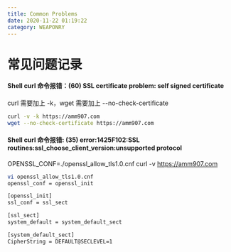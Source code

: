 ```yaml
---
title: Common Problems
date: 2020-11-22 01:19:22
category: WEAPONRY
---
```


# 常见问题记录

#### Shell curl 命令报错：(60) SSL certificate problem: self signed certificate

curl 需要加上 -k，wget 需要加上 --no-check-certificate
``` bash
curl -v -k https://amm907.com
wget --no-check-certificate https://amm907.com
```


#### Shell curl 命令报错: (35) error:1425F102:SSL routines:ssl_choose_client_version:unsupported protocol

OPENSSL_CONF=./openssl_allow_tls1.0.cnf curl -v https://amm907.com

``` bash
vi openssl_allow_tls1.0.cnf
openssl_conf = openssl_init

[openssl_init]
ssl_conf = ssl_sect

[ssl_sect]
system_default = system_default_sect

[system_default_sect]
CipherString = DEFAULT@SECLEVEL=1
```
